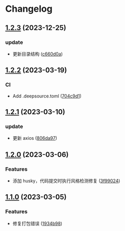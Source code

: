 # Changelog

## [1.2.3](https://github.com/School-of-Website-Engineering/Vue3-project-template/compare/v1.2.2...v1.2.3) (2023-12-25)

### update

-   更新目录结构 ([c660d0a](https://github.com/School-of-Website-Engineering/Vue3-project-template/commit/c660d0ad394278fdff51c6fbf43971e4022557fc))

## [1.2.2](https://github.com/School-of-Website-Engineering/Vue3-project-template/compare/v1.2.1...v1.2.2) (2023-03-19)

### CI

-   Add .deepsource.toml ([704c9d1](https://github.com/School-of-Website-Engineering/Vue3-project-template/commit/704c9d1fee382cc71805450dceddd6b166555809))

## [1.2.1](https://github.com/School-of-Website-Engineering/Vue3-project-template/compare/v1.2.0...v1.2.1) (2023-03-10)

### update

-   更新 axios ([806da97](https://github.com/School-of-Website-Engineering/Vue3-project-template/commit/806da979feecdc7aad71c14b03da1a4174dcfd32))

## [1.2.0](https://github.com/School-of-Website-Engineering/Vue3-project-template/compare/v1.1.0...v1.2.0) (2023-03-06)

### Features

-   添加 husky，代码提交时执行风格检测修复 ([3f99024](https://github.com/School-of-Website-Engineering/Vue3-project-template/commit/3f99024e4e6100aeb28ec46f0b6fe2e62c628842))

## [1.1.0](https://github.com/School-of-Website-Engineering/Vue3-project-template/compare/v1.0.0...v1.1.0) (2023-03-05)

### Features

-   修复打包错误 ([1934b98](https://github.com/School-of-Website-Engineering/Vue3-project-template/commit/1934b9802dd49c84236c9d0f572bba6432607f25))
